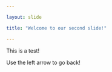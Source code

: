 ```yaml
---

layout: slide

title: "Welcome to our second slide!"

---
```


This is a test!

Use the left arrow to go back!
